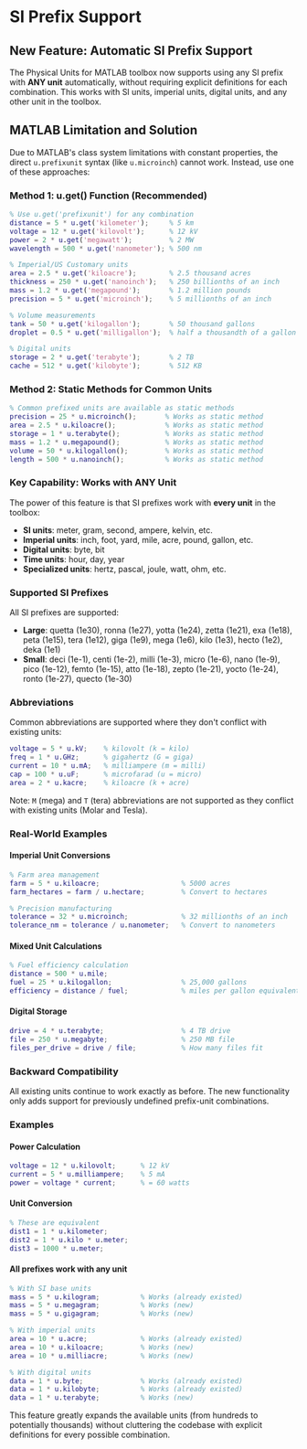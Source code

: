 # SI Prefix Support

## New Feature: Automatic SI Prefix Support

The Physical Units for MATLAB toolbox now supports using any SI prefix with **ANY unit** automatically, without requiring explicit definitions for each combination. This works with SI units, imperial units, digital units, and any other unit in the toolbox.

## MATLAB Limitation and Solution

Due to MATLAB's class system limitations with constant properties, the direct `u.prefixunit` syntax (like `u.microinch`) cannot work. Instead, use one of these approaches:

### Method 1: u.get() Function (Recommended)

```matlab
% Use u.get('prefixunit') for any combination
distance = 5 * u.get('kilometer');     % 5 km
voltage = 12 * u.get('kilovolt');      % 12 kV  
power = 2 * u.get('megawatt');         % 2 MW
wavelength = 500 * u.get('nanometer'); % 500 nm

% Imperial/US Customary units
area = 2.5 * u.get('kiloacre');        % 2.5 thousand acres
thickness = 250 * u.get('nanoinch');   % 250 billionths of an inch
mass = 1.2 * u.get('megapound');       % 1.2 million pounds
precision = 5 * u.get('microinch');    % 5 millionths of an inch

% Volume measurements
tank = 50 * u.get('kilogallon');       % 50 thousand gallons
droplet = 0.5 * u.get('milligallon');  % half a thousandth of a gallon

% Digital units
storage = 2 * u.get('terabyte');       % 2 TB
cache = 512 * u.get('kilobyte');       % 512 KB
```

### Method 2: Static Methods for Common Units

```matlab
% Common prefixed units are available as static methods
precision = 25 * u.microinch();       % Works as static method
area = 2.5 * u.kiloacre();            % Works as static method
storage = 1 * u.terabyte();           % Works as static method
mass = 1.2 * u.megapound();           % Works as static method
volume = 50 * u.kilogallon();         % Works as static method
length = 500 * u.nanoinch();          % Works as static method
```

### Key Capability: Works with ANY Unit

The power of this feature is that SI prefixes work with **every unit** in the toolbox:

- **SI units**: meter, gram, second, ampere, kelvin, etc.
- **Imperial units**: inch, foot, yard, mile, acre, pound, gallon, etc.
- **Digital units**: byte, bit
- **Time units**: hour, day, year
- **Specialized units**: hertz, pascal, joule, watt, ohm, etc.

### Supported SI Prefixes

All SI prefixes are supported:

- **Large**: quetta (1e30), ronna (1e27), yotta (1e24), zetta (1e21), exa (1e18), peta (1e15), tera (1e12), giga (1e9), mega (1e6), kilo (1e3), hecto (1e2), deka (1e1)
- **Small**: deci (1e-1), centi (1e-2), milli (1e-3), micro (1e-6), nano (1e-9), pico (1e-12), femto (1e-15), atto (1e-18), zepto (1e-21), yocto (1e-24), ronto (1e-27), quecto (1e-30)

### Abbreviations

Common abbreviations are supported where they don't conflict with existing units:

```matlab
voltage = 5 * u.kV;    % kilovolt (k = kilo)
freq = 1 * u.GHz;      % gigahertz (G = giga)
current = 10 * u.mA;   % milliampere (m = milli)
cap = 100 * u.uF;      % microfarad (u = micro)
area = 2 * u.kacre;    % kiloacre (k + acre)
```

Note: `M` (mega) and `T` (tera) abbreviations are not supported as they conflict with existing units (Molar and Tesla).

### Real-World Examples

#### Imperial Unit Conversions
```matlab
% Farm area management
farm = 5 * u.kiloacre;                    % 5000 acres
farm_hectares = farm / u.hectare;         % Convert to hectares

% Precision manufacturing  
tolerance = 32 * u.microinch;             % 32 millionths of an inch
tolerance_nm = tolerance / u.nanometer;   % Convert to nanometers
```

#### Mixed Unit Calculations
```matlab
% Fuel efficiency calculation
distance = 500 * u.mile;
fuel = 25 * u.kilogallon;                 % 25,000 gallons
efficiency = distance / fuel;             % miles per gallon equivalent
```

#### Digital Storage
```matlab
drive = 4 * u.terabyte;                   % 4 TB drive
file = 250 * u.megabyte;                  % 250 MB file
files_per_drive = drive / file;           % How many files fit
```

### Backward Compatibility

All existing units continue to work exactly as before. The new functionality only adds support for previously undefined prefix-unit combinations.

### Examples

#### Power Calculation
```matlab
voltage = 12 * u.kilovolt;      % 12 kV
current = 5 * u.milliampere;    % 5 mA
power = voltage * current;      % = 60 watts
```

#### Unit Conversion
```matlab
% These are equivalent
dist1 = 1 * u.kilometer;
dist2 = 1 * u.kilo * u.meter;
dist3 = 1000 * u.meter;
```

#### All prefixes work with any unit
```matlab
% With SI base units
mass = 5 * u.kilogram;          % Works (already existed)
mass = 5 * u.megagram;          % Works (new)
mass = 5 * u.gigagram;          % Works (new)

% With imperial units  
area = 10 * u.acre;             % Works (already existed)
area = 10 * u.kiloacre;         % Works (new)
area = 10 * u.milliacre;        % Works (new)

% With digital units
data = 1 * u.byte;              % Works (already existed)
data = 1 * u.kilobyte;          % Works (already existed)
data = 1 * u.terabyte;          % Works (new)
```

This feature greatly expands the available units (from hundreds to potentially thousands) without cluttering the codebase with explicit definitions for every possible combination.